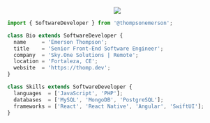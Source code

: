 <p align="center">
  <img src="https://github.com/thompsonemerson/thompsonemerson/raw/master/cover-thompson.png" />
</p>

```js
import { SoftwareDeveloper } from '@thompsonemerson';

class Bio extends SoftwareDeveloper {
  name     = 'Emerson Thompson';
  title    = 'Senior Front-End Software Engineer';
  company  = 'Sky.One Solutions | Remote';
  location = 'Fortaleza, CE';
  website  = 'https://thomp.dev';
}

class Skills extends SoftwareDeveloper {
  languages  = ['JavaScript', 'PHP'];
  databases  = ['MySQL', 'MongoDB', 'PostgreSQL'];
  frameworks = ['React', 'React Native', 'Angular', 'SwiftUI'];
}
```
